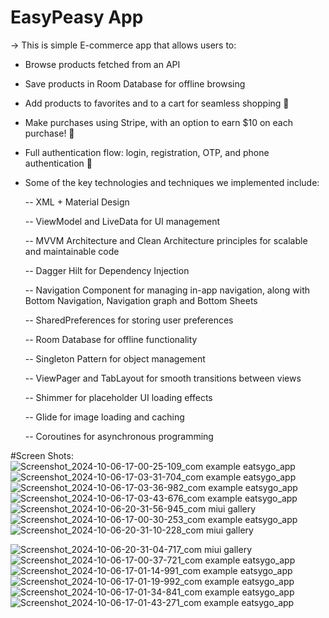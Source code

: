 # EasyPeasy App
-> This is simple E-commerce app that allows users to:

- Browse products fetched from an API

- Save products in Room Database for offline browsing

- Add products to favorites and to a cart for seamless shopping 🛒

- Make purchases using Stripe, with an option to earn $10 on each purchase! 💸

- Full authentication flow: login, registration, OTP, and phone authentication 📲

- Some of the key technologies and techniques we implemented include:

   -- XML + Material Design 

   -- ViewModel and LiveData for UI management

   -- MVVM Architecture and Clean Architecture principles for scalable and maintainable code

   -- Dagger Hilt for Dependency Injection

   -- Navigation Component for managing in-app navigation, along with Bottom Navigation, Navigation graph and Bottom Sheets

   -- SharedPreferences for storing user preferences

   -- Room Database for offline functionality

   -- Singleton Pattern for object management

   -- ViewPager and TabLayout for smooth transitions between views
  
   -- Shimmer for placeholder UI loading effects

   --  Glide for image loading and caching

   --  Coroutines for asynchronous programming

#Screen Shots:
![Screenshot_2024-10-06-17-00-25-109_com example eatsygo_app](https://github.com/user-attachments/assets/540a34b9-ed33-4d23-9a61-4d30a2e84b9e)
![Screenshot_2024-10-06-17-03-31-704_com example eatsygo_app](https://github.com/user-attachments/assets/30a41894-d392-4855-8684-178d083ebd87)
![Screenshot_2024-10-06-17-03-36-982_com example eatsygo_app](https://github.com/user-attachments/assets/484de5de-36a6-4064-8449-b6dec2e29eda)
![Screenshot_2024-10-06-17-03-43-676_com example eatsygo_app](https://github.com/user-attachments/assets/616bc073-9139-43aa-9c29-bab4e3bac683)
![Screenshot_2024-10-06-20-31-56-945_com miui gallery](https://github.com/user-attachments/assets/9e0ad18a-1c55-441f-851d-24a3acb5226b)
![Screenshot_2024-10-06-17-00-30-253_com example eatsygo_app](https://github.com/user-attachments/assets/2b0e3bde-a214-4495-bdd1-c46e04406184)
![Screenshot_2024-10-06-20-31-10-228_com miui gallery](https://github.com/user-attachments/assets/6492a623-8368-4be2-a319-da3d4508cf90)

![Screenshot_2024-10-06-20-31-04-717_com miui gallery](https://github.com/user-attachments/assets/67d389c5-ee45-4be9-8094-3fa061e6265e)
![Screenshot_2024-10-06-17-00-37-721_com example eatsygo_app](https://github.com/user-attachments/assets/b31c3965-9169-4654-a047-a06e22385075)
![Screenshot_2024-10-06-17-01-14-991_com example eatsygo_app](https://github.com/user-attachments/assets/c36f7451-347d-4e47-855c-1df7dc0420d5)
![Screenshot_2024-10-06-17-01-19-992_com example eatsygo_app](https://github.com/user-attachments/assets/924b24c7-24d8-4af9-958b-35e976fcee08)
![Screenshot_2024-10-06-17-01-34-841_com example eatsygo_app](https://github.com/user-attachments/assets/f01805b0-564e-4a82-bc7c-0e113f0059d9)
![Screenshot_2024-10-06-17-01-43-271_com example eatsygo_app](https://github.com/user-attachments/assets/1cd5a9f8-226e-4f4d-bc4b-d0b9ce705ee3)


  

  

